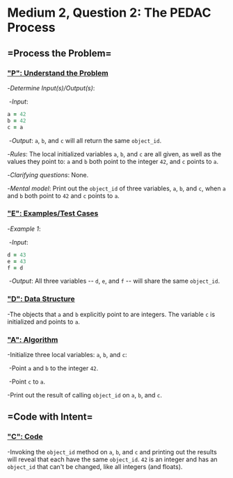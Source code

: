 # Medium 2, Question 2: The PEDAC Process



## =Process the Problem=



### <u>"P": Understand the Problem</u>



-*Determine Input(s)/Output(s)*:

​	-*Input*:

```ruby
a = 42
b = 42
c = a
```



​	-*Output*: ```a```, ```b```, and ```c``` will all return the same ```object_id```.



-*Rules*: The local initialized variables ```a```, ```b```, and ```c``` are all given, as well as the values they point to: ```a``` and ```b``` both point to the integer ```42```, and ```c``` points to ```a```.



-*Clarifying questions*: None.



-*Mental model*: Print out the ```object_id``` of three variables, ```a```, ```b```, and ```c```, when ```a``` and ```b``` both point to ```42``` and  ```c``` points to ```a```.



### <u>"E": Examples/Test Cases</u>



-*Example 1*:

​	-*Input*: 

```ruby
d = 43
e = 43
f = d
```



​	-*Output*: All three variables -- ```d```, ```e```, and ```f``` -- will share the same ```object_id```.



### <u>"D": Data Structure</u>



-The objects that ```a``` and ```b``` explicitly point to are integers. The variable ```c``` is initialized and points to ```a```.



### <u>"A": Algorithm</u>



-Initialize three local variables: ```a```, ```b```, and ```c```:

​	-Point ```a``` and ```b``` to the integer ```42```.

​	-Point ```c``` to ```a```.

-Print out the result of calling ```object_id``` on ```a```, ```b```, and ```c```.



## =Code with Intent=



### <u>"C": Code</u>



-Invoking the ```object_id``` method on ```a```, ```b```, and ```c``` and printing out the results will reveal that each have the same ```object_id```. ```42``` is an integer and has an ```object_id``` that can't be changed, like all integers (and floats).

